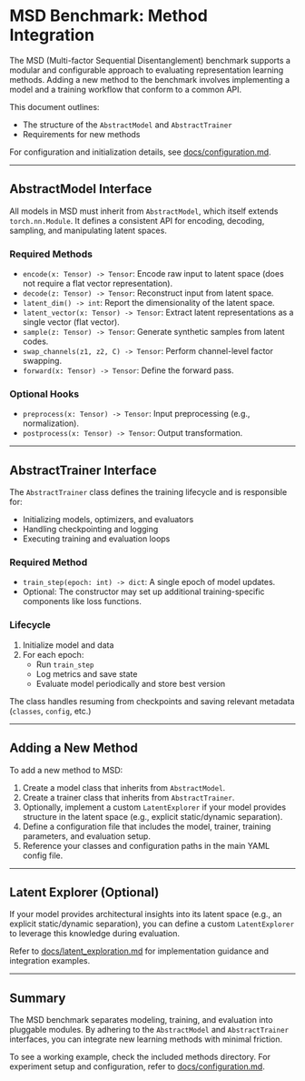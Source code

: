 # MSD Benchmark: Method Integration

The MSD (Multi-factor Sequential Disentanglement) benchmark supports a modular and configurable approach to evaluating representation learning methods. Adding a new method to the benchmark involves implementing a model and a training workflow that conform to a common API.

This document outlines:
- The structure of the `AbstractModel` and `AbstractTrainer`
- Requirements for new methods

For configuration and initialization details, see [docs/configuration.md](configuration.md).

---

## AbstractModel Interface

All models in MSD must inherit from `AbstractModel`, which itself extends `torch.nn.Module`. It defines a consistent API for encoding, decoding, sampling, and manipulating latent spaces.

### Required Methods
- `encode(x: Tensor) -> Tensor`: Encode raw input to latent space (does not require a flat vector representation).
- `decode(z: Tensor) -> Tensor`: Reconstruct input from latent space.
- `latent_dim() -> int`: Report the dimensionality of the latent space.
- `latent_vector(x: Tensor) -> Tensor`: Extract latent representations as a single vector (flat vector).
- `sample(z: Tensor) -> Tensor`: Generate synthetic samples from latent codes.
- `swap_channels(z1, z2, C) -> Tensor`: Perform channel-level factor swapping.
- `forward(x: Tensor) -> Tensor`: Define the forward pass.

### Optional Hooks
- `preprocess(x: Tensor) -> Tensor`: Input preprocessing (e.g., normalization).
- `postprocess(x: Tensor) -> Tensor`: Output transformation.

---

## AbstractTrainer Interface

The `AbstractTrainer` class defines the training lifecycle and is responsible for:
- Initializing models, optimizers, and evaluators
- Handling checkpointing and logging
- Executing training and evaluation loops

### Required Method
- `train_step(epoch: int) -> dict`: A single epoch of model updates.
- Optional: The constructor may set up additional training-specific components like loss functions.

### Lifecycle
1. Initialize model and data
2. For each epoch:
   - Run `train_step`
   - Log metrics and save state
   - Evaluate model periodically and store best version

The class handles resuming from checkpoints and saving relevant metadata (`classes`, `config`, etc.)

---

## Adding a New Method

To add a new method to MSD:
1. Create a model class that inherits from `AbstractModel`.
2. Create a trainer class that inherits from `AbstractTrainer`.
3. Optionally, implement a custom `LatentExplorer` if your model provides structure in the latent space (e.g., explicit static/dynamic separation).
4. Define a configuration file that includes the model, trainer, training parameters, and evaluation setup.
5. Reference your classes and configuration paths in the main YAML config file.

---

## Latent Explorer (Optional)

If your model provides architectural insights into its latent space (e.g., an explicit static/dynamic separation), you can define a custom `LatentExplorer` to leverage this knowledge during evaluation.

Refer to [docs/latent_exploration.md](latent_exploration.md) for implementation guidance and integration examples.

---

## Summary

The MSD benchmark separates modeling, training, and evaluation into pluggable modules. By adhering to the `AbstractModel` and `AbstractTrainer` interfaces, you can integrate new learning methods with minimal friction.

To see a working example, check the included methods directory. For experiment setup and configuration, refer to [docs/configuration.md](configuration.md).
